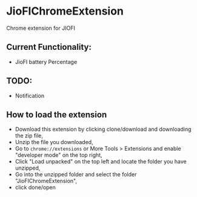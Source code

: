 # JioFIChromeExtension
Chrome extension for JIOFI


## Current Functionality:
  - JioFI battery Percentage

## TODO:
  - Notification

## How to load the extension
- Download this extension by clicking clone/download and downloading the zip file,
- Unzip the file you downloaded,
- Go to `chrome://extensions` or More Tools > Extensions and enable "developer mode" on the top right,
- Click "Load unpacked" on the top left and locate the folder you have unzipped,
- Go into the unzipped folder and select the folder "JioFIChromeExtension",
- click done/open 

